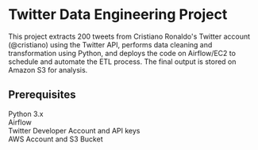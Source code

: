 # Twitter Data Engineering Project

This project extracts 200 tweets from Cristiano Ronaldo's Twitter account (@cristiano) using the Twitter API, performs data cleaning and transformation using Python, and deploys the code on Airflow/EC2 to schedule and automate the ETL process. The final output is stored on Amazon S3 for analysis.

## Prerequisites

Python 3.x  
Airflow  
Twitter Developer Account and API keys  
AWS Account and S3 Bucket  
